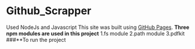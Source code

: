 # Github_Scrapper
Used NodeJs and Javascript
This site was built using [GitHub Pages](https://pages.github.com/topics).
**Three npm modules are used in this project**
1.fs module
2.path module
3.pdfkit
###**To run the project

